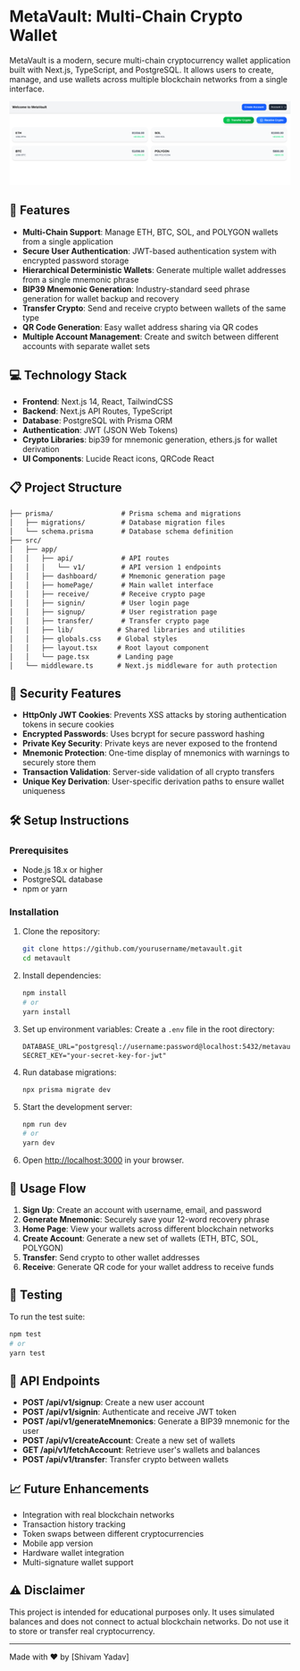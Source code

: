 # MetaVault: Multi-Chain Crypto Wallet

MetaVault is a modern, secure multi-chain cryptocurrency wallet application built with Next.js, TypeScript, and PostgreSQL. It allows users to create, manage, and use wallets across multiple blockchain networks from a single interface.

![alt text](image.png)

## 🚀 Features

- **Multi-Chain Support**: Manage ETH, BTC, SOL, and POLYGON wallets from a single application
- **Secure User Authentication**: JWT-based authentication system with encrypted password storage
- **Hierarchical Deterministic Wallets**: Generate multiple wallet addresses from a single mnemonic phrase
- **BIP39 Mnemonic Generation**: Industry-standard seed phrase generation for wallet backup and recovery
- **Transfer Crypto**: Send and receive crypto between wallets of the same type
- **QR Code Generation**: Easy wallet address sharing via QR codes
- **Multiple Account Management**: Create and switch between different accounts with separate wallet sets

## 💻 Technology Stack

- **Frontend**: Next.js 14, React, TailwindCSS
- **Backend**: Next.js API Routes, TypeScript
- **Database**: PostgreSQL with Prisma ORM
- **Authentication**: JWT (JSON Web Tokens)
- **Crypto Libraries**: bip39 for mnemonic generation, ethers.js for wallet derivation
- **UI Components**: Lucide React icons, QRCode React

## 📋 Project Structure

```
├── prisma/                 # Prisma schema and migrations
│   ├── migrations/         # Database migration files
│   └── schema.prisma       # Database schema definition
├── src/
│   ├── app/
│   │   ├── api/            # API routes
│   │   │   └── v1/         # API version 1 endpoints
│   │   ├── dashboard/      # Mnemonic generation page
│   │   ├── homePage/       # Main wallet interface
│   │   ├── receive/        # Receive crypto page
│   │   ├── signin/         # User login page
│   │   ├── signup/         # User registration page
│   │   ├── transfer/       # Transfer crypto page
│   │   ├── lib/           # Shared libraries and utilities
│   │   ├── globals.css    # Global styles
│   │   ├── layout.tsx     # Root layout component
│   │   └── page.tsx       # Landing page
│   └── middleware.ts      # Next.js middleware for auth protection
```

## 🔐 Security Features

- **HttpOnly JWT Cookies**: Prevents XSS attacks by storing authentication tokens in secure cookies
- **Encrypted Passwords**: Uses bcrypt for secure password hashing
- **Private Key Security**: Private keys are never exposed to the frontend
- **Mnemonic Protection**: One-time display of mnemonics with warnings to securely store them
- **Transaction Validation**: Server-side validation of all crypto transfers
- **Unique Key Derivation**: User-specific derivation paths to ensure wallet uniqueness

## 🛠️ Setup Instructions

### Prerequisites

- Node.js 18.x or higher
- PostgreSQL database
- npm or yarn

### Installation

1. Clone the repository:
   ```bash
   git clone https://github.com/yourusername/metavault.git
   cd metavault
   ```

2. Install dependencies:
   ```bash
   npm install
   # or
   yarn install
   ```

3. Set up environment variables:
   Create a `.env` file in the root directory:
   ```
   DATABASE_URL="postgresql://username:password@localhost:5432/metavault"
   SECRET_KEY="your-secret-key-for-jwt"
   ```

4. Run database migrations:
   ```bash
   npx prisma migrate dev
   ```

5. Start the development server:
   ```bash
   npm run dev
   # or
   yarn dev
   ```

6. Open [http://localhost:3000](http://localhost:3000) in your browser.

## 📱 Usage Flow

1. **Sign Up**: Create an account with username, email, and password
2. **Generate Mnemonic**: Securely save your 12-word recovery phrase
3. **Home Page**: View your wallets across different blockchain networks
4. **Create Account**: Generate a new set of wallets (ETH, BTC, SOL, POLYGON)
5. **Transfer**: Send crypto to other wallet addresses
6. **Receive**: Generate QR code for your wallet address to receive funds

## 🧪 Testing

To run the test suite:

```bash
npm test
# or
yarn test
```

## 🔄 API Endpoints

- **POST /api/v1/signup**: Create a new user account
- **POST /api/v1/signin**: Authenticate and receive JWT token
- **POST /api/v1/generateMnemonics**: Generate a BIP39 mnemonic for the user
- **POST /api/v1/createAccount**: Create a new set of wallets
- **GET /api/v1/fetchAccount**: Retrieve user's wallets and balances
- **POST /api/v1/transfer**: Transfer crypto between wallets

## 📈 Future Enhancements

- Integration with real blockchain networks
- Transaction history tracking
- Token swaps between different cryptocurrencies
- Mobile app version
- Hardware wallet integration
- Multi-signature wallet support


## ⚠️ Disclaimer

This project is intended for educational purposes only. It uses simulated balances and does not connect to actual blockchain networks. Do not use it to store or transfer real cryptocurrency.


---

Made with ❤️ by [Shivam Yadav]